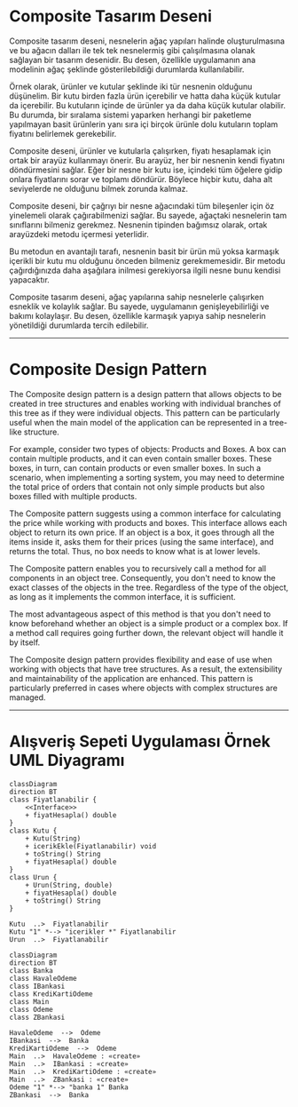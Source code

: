 # Composite Tasarım Deseni

Composite tasarım deseni, nesnelerin ağaç yapıları halinde oluşturulmasına ve bu ağacın dalları ile tek tek nesnelermiş gibi çalışılmasına olanak sağlayan bir tasarım desenidir. Bu desen, özellikle uygulamanın ana modelinin ağaç şeklinde gösterilebildiği durumlarda kullanılabilir.

Örnek olarak, ürünler ve kutular şeklinde iki tür nesnenin olduğunu düşünelim. Bir kutu birden fazla ürün içerebilir ve hatta daha küçük kutular da içerebilir. Bu kutuların içinde de ürünler ya da daha küçük kutular olabilir. Bu durumda, bir sıralama sistemi yaparken herhangi bir paketleme yapılmayan basit ürünlerin yanı sıra içi birçok ürünle dolu kutuların toplam fiyatını belirlemek gerekebilir.

Composite deseni, ürünler ve kutularla çalışırken, fiyatı hesaplamak için ortak bir arayüz kullanmayı önerir. Bu arayüz, her bir nesnenin kendi fiyatını döndürmesini sağlar. Eğer bir nesne bir kutu ise, içindeki tüm öğelere gidip onlara fiyatlarını sorar ve toplamı döndürür. Böylece hiçbir kutu, daha alt seviyelerde ne olduğunu bilmek zorunda kalmaz.

Composite deseni, bir çağrıyı bir nesne ağacındaki tüm bileşenler için öz yinelemeli olarak çağırabilmenizi sağlar. Bu sayede, ağaçtaki nesnelerin tam sınıflarını bilmeniz gerekmez. Nesnenin tipinden bağımsız olarak, ortak arayüzdeki metodu içermesi yeterlidir.

Bu metodun en avantajlı tarafı, nesnenin basit bir ürün mü yoksa karmaşık içerikli bir kutu mu olduğunu önceden bilmeniz gerekmemesidir. Bir metodu çağırdığınızda daha aşağılara inilmesi gerekiyorsa ilgili nesne bunu kendisi yapacaktır.

Composite tasarım deseni, ağaç yapılarına sahip nesnelerle çalışırken esneklik ve kolaylık sağlar. Bu sayede, uygulamanın genişleyebilirliği ve bakımı kolaylaşır. Bu desen, özellikle karmaşık yapıya sahip nesnelerin yönetildiği durumlarda tercih edilebilir.

---
# Composite Design Pattern

The Composite design pattern is a design pattern that allows objects to be created in tree structures and enables working with individual branches of this tree as if they were individual objects. This pattern can be particularly useful when the main model of the application can be represented in a tree-like structure.

For example, consider two types of objects: Products and Boxes. A box can contain multiple products, and it can even contain smaller boxes. These boxes, in turn, can contain products or even smaller boxes. In such a scenario, when implementing a sorting system, you may need to determine the total price of orders that contain not only simple products but also boxes filled with multiple products.

The Composite pattern suggests using a common interface for calculating the price while working with products and boxes. This interface allows each object to return its own price. If an object is a box, it goes through all the items inside it, asks them for their prices (using the same interface), and returns the total. Thus, no box needs to know what is at lower levels.

The Composite pattern enables you to recursively call a method for all components in an object tree. Consequently, you don't need to know the exact classes of the objects in the tree. Regardless of the type of the object, as long as it implements the common interface, it is sufficient.

The most advantageous aspect of this method is that you don't need to know beforehand whether an object is a simple product or a complex box. If a method call requires going further down, the relevant object will handle it by itself.

The Composite design pattern provides flexibility and ease of use when working with objects that have tree structures. As a result, the extensibility and maintainability of the application are enhanced. This pattern is particularly preferred in cases where objects with complex structures are managed.

---
# Alışveriş Sepeti Uygulaması Örnek UML Diyagramı
```mermaid
classDiagram
direction BT
class Fiyatlanabilir {
    <<Interface>>
    + fiyatHesapla() double
}
class Kutu {
    + Kutu(String)
    + icerikEkle(Fiyatlanabilir) void
    + toString() String
    + fiyatHesapla() double
}
class Urun {
    + Urun(String, double)
    + fiyatHesapla() double
    + toString() String
}

Kutu  ..>  Fiyatlanabilir
Kutu "1" *--> "icerikler *" Fiyatlanabilir
Urun  ..>  Fiyatlanabilir
```

```mermaid
classDiagram
direction BT
class Banka
class HavaleOdeme
class IBankasi
class KrediKartiOdeme
class Main
class Odeme
class ZBankasi

HavaleOdeme  -->  Odeme
IBankasi  -->  Banka
KrediKartiOdeme  -->  Odeme
Main  ..>  HavaleOdeme : «create»
Main  ..>  IBankasi : «create»
Main  ..>  KrediKartiOdeme : «create»
Main  ..>  ZBankasi : «create»
Odeme "1" *--> "banka 1" Banka
ZBankasi  -->  Banka 
```


